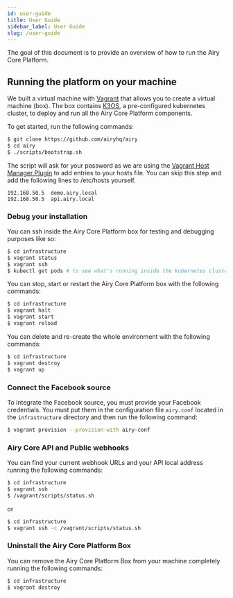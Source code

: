 ```yaml
---
id: user-guide
title: User Guide
sidebar_label: User Guide
slug: /user-guide
---
```


The goal of this document is to provide an overview of how to run the Airy Core
Platform.


## Running the platform on your machine

We built a virtual machine with [Vagrant](https://www.vagrantup.com) that allows
you to create a virtual machine (box). The box contains [K3OS](https://k3os.io/),
a pre-configured kubernetes cluster, to deploy and run all the Airy Core Platform
components.

To get started, run the following commands:

```sh
$ git clone https://github.com/airyhq/airy
$ cd airy
$ ./scripts/bootstrap.sh
```

The script will ask for your password as we are using the [Vagrant Host Manager Plugin](https://github.com/devopsgroup-io/vagrant-hostmanager) to add entries to your hosts file. You can skip this step and add the following lines to /etc/hosts yourself.

```
192.168.50.5  demo.airy.local
192.168.50.5  api.airy.local
```


### Debug your installation

You can ssh inside the Airy Core Platform box for testing and debugging purposes like so:

```sh
$ cd infrastructure
$ vagrant status
$ vagrant ssh
$ kubectl get pods # to see what's running inside the kubernetes cluster
```

You can stop, start or restart the Airy Core Platform box with the following commands:

```sh
$ cd infrastructure
$ vagrant halt
$ vagrant start
$ vagrant reload
```

You can delete and re-create the whole environment with the following commands:
```sh
$ cd infrastructure
$ vagrant destroy
$ vagrant up
```

### Connect the Facebook source

To integrate the Facebook source, you must provide your Facebook credentials.
You must put them in the configuration file `airy.conf` located in the
`infrastructure` directory and then run the following command:

```sh
$ vagrant provision --provision-with airy-conf
```

### Airy Core API and Public webhooks

You can find your current webhook URLs and your API local address running the following commands:

```sh
$ cd infrastructure
$ vagrant ssh
$ /vagrant/scripts/status.sh
```
or
```sh
$ cd infrastructure
$ vagrant ssh -c /vagrant/scripts/status.sh
```

### Uninstall the Airy Core Platform Box

You can remove the Airy Core Platform Box from your machine completely running
the following commands:

```sh
$ cd infrastructure
$ vagrant destroy
```
